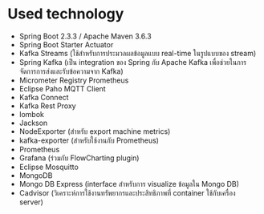 # Used technology

- Spring Boot 2.3.3 / Apache Maven 3.6.3
- Spring Boot Starter Actuator
- Kafka Streams   (ใช้สำหรับการประมวลผลข้อมูลแบบ real-time ในรูปแบบของ stream)
- Spring Kafka   (เป็น integration ของ Spring กับ Apache Kafka เพื่อช่วยในการจัดการการส่งและรับข้อความจาก Kafka)
- Micrometer Registry Prometheus
- Eclipse Paho MQTT Client
- Kafka Connect
- Kafka Rest Proxy
- lombok
- Jackson
- NodeExporter (สำหรับ export machine metrics)
- kafka-exporter (สำหรับใช้งานกับ Prometheus)
- Prometheus
- Grafana (ร่วมกับ FlowCharting plugin)
- Eclipse Mosquitto
- MongoDB
- Mongo DB Express (interface สำหรับการ visualize ข้อมูลใน Mongo DB)
- Cadvisor (วิเคราะห์การใช้งานทรัพยากรและประสิทธิภาพที่ container ใช้กับเครื่อง server)
